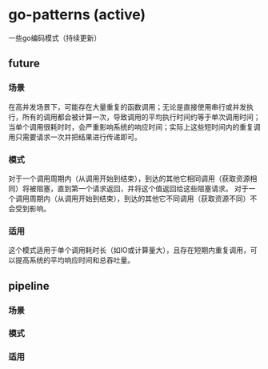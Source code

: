 # go-patterns (active)
一些go编码模式（持续更新）

## future
### 场景
在高并发场景下，可能存在大量重复的函数调用；无论是直接使用串行或并发执行，所有的调用都会被计算一次，导致调用的平均执行时间约等于单次调用时间；当单个调用很耗时时，会严重影响系统的响应时间；实际上这些短时间内的重复调用只需要请求一次并把结果进行传递即可。
### 模式
对于一个调用周期内（从调用开始到结束），到达的其他它相同调用（获取资源相同）将被阻塞，直到第一个请求返回，并将这个值返回给这些阻塞请求。
对于一个调用周期内（从调用开始到结束），到达的其他它不同调用（获取资源不同）不会受到影响。
### 适用
这个模式适用于单个调用耗时长（如IO或计算量大），且存在短期内重复调用，可以提高系统的平均响应时间和总吞吐量。

## pipeline
### 场景
### 模式
### 适用
